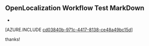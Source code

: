 ## OpenLocalization Workflow Test MarkDown
* 

[AZURE.INCLUDE [cd03840b-971c-4417-8138-ce48a49bc15d](calleeMd1.md)]

 
thanks!